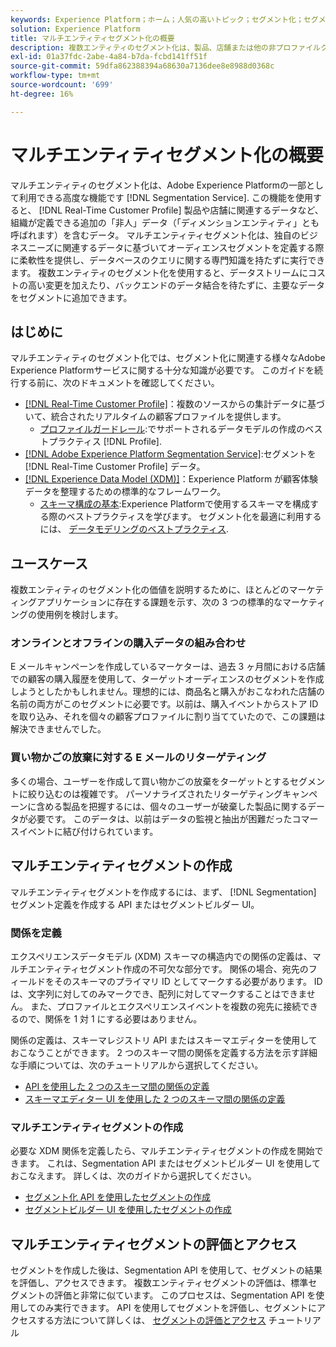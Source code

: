 ```yaml
---
keywords: Experience Platform；ホーム；人気の高いトピック；セグメント化；セグメント化；セグメント化；セグメント化；セグメント；セグメント；マルチエンティティ；マルチエンティティのセグメント化；マルチエンティティセグメント；
solution: Experience Platform
title: マルチエンティティセグメント化の概要
description: 複数エンティティのセグメント化は、製品、店舗または他の非プロファイルクラスに基づいて、プロファイルデータを拡張する機能です。接続されると、追加のクラスのデータは、プロファイルスキーマにネイティブであるかのように使用できるようになります。
exl-id: 01a37fdc-2abe-4a84-b7da-fcbd141ff51f
source-git-commit: 59dfa862388394a68630a7136dee8e8988d0368c
workflow-type: tm+mt
source-wordcount: '699'
ht-degree: 16%

---
```


# マルチエンティティセグメント化の概要

マルチエンティティのセグメント化は、Adobe Experience Platformの一部として利用できる高度な機能です [!DNL Segmentation Service]. この機能を使用すると、 [!DNL Real-Time Customer Profile] 製品や店舗に関連するデータなど、組織が定義できる追加の「非人」データ（「ディメンションエンティティ」とも呼ばれます）を含むデータ。 マルチエンティティセグメント化は、独自のビジネスニーズに関連するデータに基づいてオーディエンスセグメントを定義する際に柔軟性を提供し、データベースのクエリに関する専門知識を持たずに実行できます。 複数エンティティのセグメント化を使用すると、データストリームにコストの高い変更を加えたり、バックエンドのデータ結合を待たずに、主要なデータをセグメントに追加できます。

## はじめに

マルチエンティティのセグメント化では、セグメント化に関連する様々なAdobe Experience Platformサービスに関する十分な知識が必要です。 このガイドを続行する前に、次のドキュメントを確認してください。

* [[!DNL Real-Time Customer Profile]](../profile/home.md)：複数のソースからの集計データに基づいて、統合されたリアルタイムの顧客プロファイルを提供します。
   * [プロファイルガードレール](../profile/guardrails.md):でサポートされるデータモデルの作成のベストプラクティス [!DNL Profile].
* [[!DNL Adobe Experience Platform Segmentation Service]](./home.md):セグメントを [!DNL Real-Time Customer Profile] データ。
* [[!DNL Experience Data Model (XDM)]](../xdm/home.md)：Experience Platform が顧客体験データを整理するための標準的なフレームワーク。
   * [スキーマ構成の基本](../xdm/schema/composition.md#union):Experience Platformで使用するスキーマを構成する際のベストプラクティスを学びます。 セグメント化を最適に利用するには、 [データモデリングのベストプラクティス](../xdm/schema/best-practices.md).

## ユースケース

複数エンティティのセグメント化の価値を説明するために、ほとんどのマーケティングアプリケーションに存在する課題を示す、次の 3 つの標準的なマーケティングの使用例を検討します。

### オンラインとオフラインの購入データの組み合わせ

E メールキャンペーンを作成しているマーケターは、過去 3 ヶ月間における店舗での顧客の購入履歴を使用して、ターゲットオーディエンスのセグメントを作成しようとしたかもしれません。理想的には、商品名と購入がおこなわれた店舗の名前の両方がこのセグメントに必要です。以前は、購入イベントからストア ID を取り込み、それを個々の顧客プロファイルに割り当てていたので、この課題は解決できませんでした。

### 買い物かごの放棄に対する E メールのリターゲティング

多くの場合、ユーザーを作成して買い物かごの放棄をターゲットとするセグメントに絞り込むのは複雑です。 パーソナライズされたリターゲティングキャンペーンに含める製品を把握するには、個々のユーザーが破棄した製品に関するデータが必要です。 このデータは、以前はデータの監視と抽出が困難だったコマースイベントに結び付けられています。

## マルチエンティティセグメントの作成

マルチエンティティセグメントを作成するには、まず、 [!DNL Segmentation] セグメント定義を作成する API またはセグメントビルダー UI。

### 関係を定義

エクスペリエンスデータモデル (XDM) スキーマの構造内での関係の定義は、マルチエンティティセグメント作成の不可欠な部分です。 関係の場合、宛先のフィールドをそのスキーマのプライマリ ID としてマークする必要があります。 ID は、文字列に対してのみマークでき、配列に対してマークすることはできません。 また、プロファイルとエクスペリエンスイベントを複数の宛先に接続できるので、関係を 1 対 1 にする必要はありません。

関係の定義は、スキーマレジストリ API またはスキーマエディターを使用しておこなうことができます。 2 つのスキーマ間の関係を定義する方法を示す詳細な手順については、次のチュートリアルから選択してください。

* [API を使用した 2 つのスキーマ間の関係の定義](../xdm/tutorials/relationship-api.md)
* [スキーマエディター UI を使用した 2 つのスキーマ間の関係の定義](../xdm/tutorials/relationship-ui.md)

### マルチエンティティセグメントの作成

必要な XDM 関係を定義したら、マルチエンティティセグメントの作成を開始できます。 これは、Segmentation API またはセグメントビルダー UI を使用しておこなえます。 詳しくは、次のガイドから選択してください。

* [セグメント化 API を使用したセグメントの作成](./tutorials/create-a-segment.md)
* [セグメントビルダー UI を使用したセグメントの作成](./ui/overview.md)

## マルチエンティティセグメントの評価とアクセス

セグメントを作成した後は、Segmentation API を使用して、セグメントの結果を評価し、アクセスできます。 複数エンティティセグメントの評価は、標準セグメントの評価と非常に似ています。 このプロセスは、Segmentation API を使用してのみ実行できます。 API を使用してセグメントを評価し、セグメントにアクセスする方法について詳しくは、 [セグメントの評価とアクセス](./tutorials/evaluate-a-segment.md) チュートリアル
